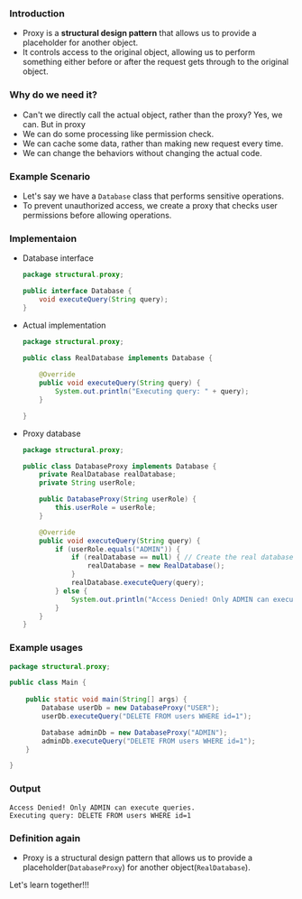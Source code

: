 
### Introduction
- Proxy is a **structural design pattern** that allows us to provide a placeholder for another object.
- It controls access to the original object, allowing us to perform something either before or after the request gets through to the original object.

### Why do we need it?
- Can't we directly call the actual object, rather than the proxy? Yes, we can. But in proxy
- We can do some processing like permission check.
- We can cache some data, rather than making new request every time.
- We can change the behaviors without changing the actual code.

### Example Scenario
- Let's say we have a `Database` class that performs sensitive operations.
- To prevent unauthorized access, we create a proxy that checks user permissions before allowing operations.

### Implementaion
- Database interface
    ```java
    package structural.proxy;

    public interface Database {
        void executeQuery(String query);
    }
    ```
- Actual implementation
    ```java
    package structural.proxy;

    public class RealDatabase implements Database {
        
        @Override
        public void executeQuery(String query) {
            System.out.println("Executing query: " + query);
        }

    }
    ```
- Proxy database
    ```java
    package structural.proxy;

    public class DatabaseProxy implements Database {
        private RealDatabase realDatabase;
        private String userRole;

        public DatabaseProxy(String userRole) {
            this.userRole = userRole;
        }

        @Override
        public void executeQuery(String query) {
            if (userRole.equals("ADMIN")) {
                if (realDatabase == null) { // Create the real database object only when needed
                    realDatabase = new RealDatabase();
                }
                realDatabase.executeQuery(query);
            } else {
                System.out.println("Access Denied! Only ADMIN can execute queries.");
            }
        }
    }
    ```

### Example usages
```java
package structural.proxy;

public class Main {
    
    public static void main(String[] args) {
        Database userDb = new DatabaseProxy("USER"); 
        userDb.executeQuery("DELETE FROM users WHERE id=1");

        Database adminDb = new DatabaseProxy("ADMIN");
        adminDb.executeQuery("DELETE FROM users WHERE id=1");
    }

}
```

### Output
```
Access Denied! Only ADMIN can execute queries.
Executing query: DELETE FROM users WHERE id=1
```

### Definition again
- Proxy is a structural design pattern that allows us to provide a placeholder(`DatabaseProxy`) for another object(`RealDatabase`).


Let's learn together!!!
